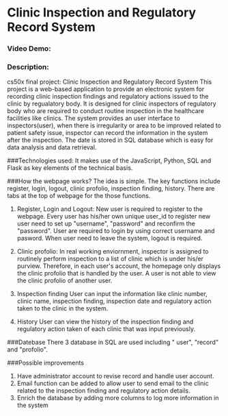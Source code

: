 # Clinic Inspection and Regulatory Record System
### Video Demo: <URL here>
### Description: 
cs50x final project: Clinic Inspection and Regulatory Record System
This project is a web-based application to provide an electronic system for recording clinic inspection findings and regulatory actions issued to the clinic by regualatory body. It is designed for clinic inspectors of regulatory body who are required to conduct routine inspection in the healthcare facilities like clinics. The system provides an user interface to inspectors(user), when there is irregularity or area to be improved related to patient safety issue, inspector can record the information in the system after the inspection. The date is stored in SQL database which is easy for data analysis and data retrieval. 

###Technologies used:
It makes use of the JavaScript, Python, SQL and Flask as key elements of the technical basis. 

###How the webpage works?
The idea is simple. The key functions include register, login, logout, clinic profolio, inspection finding, history. There are tabs at the top of webpage for the those functions.

1. Register, Login and Logout:
New user is required to register to the webpage. Every user has his/her own unique user_id to register new user need to set up "username", "password" and reconfirm the "password".
User are required to login by using correct username and pasword.
When user need to leave the system, logout is required. 

2. Clinic profolio:
In real working enviornment, inspector is assigned to routinely perform inspection to a list of clinic which is under his/er purview. Therefore, in each user's account, the homepage only displays the clinic profolio that is handled by the user. A user is not able to view the clinic profolio of another user.

3. Inspection finding
User can input the information like clinic number, clinic name, inspection finding, inspection date and regulatory action taken to the clinic in the system.

4. History
User can view the history of the inspection finding and regulatory action taken of each clinic that was input previously.

###Datebase
There 3 database in SQL are used including " user", "record" and "profolio". 

###Possible improvements
1. Have administrator account to revise record and handle user account.
2. Email function can be added to allow user to send email to the clinic related to the inspection finding and regulatory action details.
3. Enrich the database by adding more columns to log more information in the system
